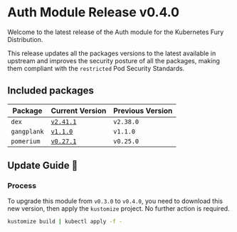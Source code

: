 # Auth Module Release v0.4.0

Welcome to the latest release of the Auth module for the Kubernetes Fury Distribution.

This release updates all the packages versions to the latest available in upstream and improves the security posture of all the packages, making them compliant with the `restricted` Pod Security Standards.

## Included packages

| Package     | Current Version                                                        | Previous Version |
| ----------- | ---------------------------------------------------------------------- | ---------------- |
| `dex`       | [`v2.41.1`](https://github.com/dexidp/dex/releases/tag/v2.38.0)        | `v2.38.0`        |
| `gangplank` | [`v1.1.0`](https://github.com/sighupio/gangplank/releases/tag/v1.1.0)  | `v1.1.0`         |
| `pomerium`  | [`v0.27.1`](https://github.com/pomerium/pomerium/releases/tag/v0.25.0) | `v0.25.0`        |

## Update Guide 🦮

### Process

To upgrade this module from `v0.3.0` to `v0.4.0`, you need to download this new version, then apply the `kustomize` project. No further action is required.

```bash
kustomize build | kubectl apply -f -
```
